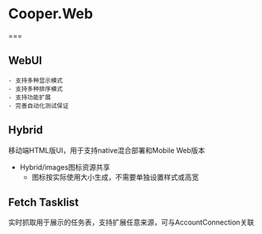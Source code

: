 ﻿# Cooper.Web


===

## WebUI
	- 支持多种显示模式
	- 支持多种排序模式
	- 支持功能扩展
	- 完善自动化测试保证

## Hybrid

移动端HTML版UI，用于支持native混合部署和Mobile Web版本

- Hybrid/images图标资源共享
	- 图标按实际使用大小生成，不需要单独设置样式或高宽

## Fetch Tasklist

实时抓取用于展示的任务表，支持扩展任意来源，可与AccountConnection关联
